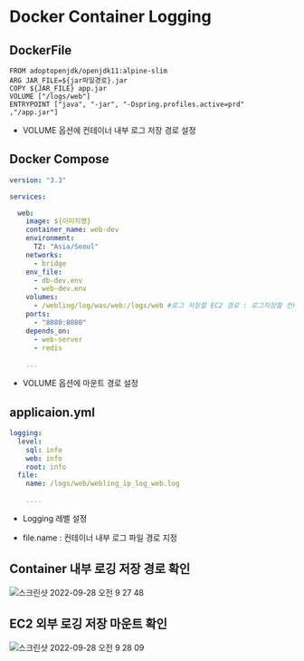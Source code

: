 # Docker Container Logging 

## DockerFile

```docker
FROM adoptopenjdk/openjdk11:alpine-slim
ARG JAR_FILE=${jar파일경로}.jar
COPY ${JAR_FILE} app.jar
VOLUME ["/logs/web"]
ENTRYPOINT ["java", "-jar", "-Dspring.profiles.active=prd" ,"/app.jar"]
```

- VOLUME 옵션에 컨테이너 내부 로그 저장 경로 설정

## Docker Compose

```yaml
version: "3.3"

services:

  web:
    image: ${이미지명}
    container_name: web-dev
    environment:
      TZ: "Asia/Seoul"
    networks:
      - bridge
    env_file:
      - db-dev.env
      - web-dev.env
    volumes: 
      - /webling/log/was/web:/logs/web #로그 저장할 EC2 경로 : 로그자장할 컨테이너 내부 경로
    ports:
      - "8080:8080"
    depends_on:
      - web-server
      - redis
    
    ...

```

- VOLUME 옵션에 마운트 경로 설정

## applicaion.yml

```yaml
logging:
  level:
    sql: info
    web: info
    root: info
  file:
    name: /logs/web/webling_ip_log_web.log

    ....
```

- Logging 레벨 설정

- file.name : 컨테이너 내부 로그 파일 경로 지정

## Container 내부 로깅 저장 경로 확인

![스크린샷 2022-09-28 오전 9 27 48](https://user-images.githubusercontent.com/74750901/192661089-d20c8201-23c5-488b-8d2d-e56bb33ef89b.png)

## EC2 외부 로깅 저장 마운트 확인

![스크린샷 2022-09-28 오전 9 28 09](https://user-images.githubusercontent.com/74750901/192661107-5b35552a-a1b2-4ed4-b221-23050fbd3883.png)


